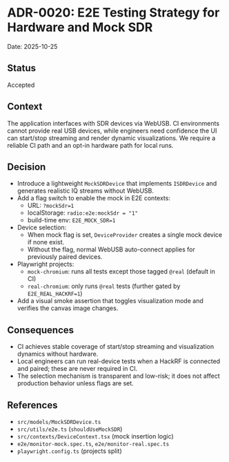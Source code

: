 # ADR-0020: E2E Testing Strategy for Hardware and Mock SDR

Date: 2025-10-25

## Status

Accepted

## Context

The application interfaces with SDR devices via WebUSB. CI environments cannot provide real USB devices, while engineers need confidence the UI can start/stop streaming and render dynamic visualizations. We require a reliable CI path and an opt-in hardware path for local runs.

## Decision

- Introduce a lightweight `MockSDRDevice` that implements `ISDRDevice` and generates realistic IQ streams without WebUSB.
- Add a flag switch to enable the mock in E2E contexts:
  - URL: `?mockSdr=1`
  - localStorage: `radio:e2e:mockSdr = "1"`
  - build-time env: `E2E_MOCK_SDR=1`
- Device selection:
  - When mock flag is set, `DeviceProvider` creates a single mock device if none exist.
  - Without the flag, normal WebUSB auto-connect applies for previously paired devices.
- Playwright projects:
  - `mock-chromium`: runs all tests except those tagged `@real` (default in CI)
  - `real-chromium`: only runs `@real` tests (further gated by `E2E_REAL_HACKRF=1`)
- Add a visual smoke assertion that toggles visualization mode and verifies the canvas image changes.

## Consequences

- CI achieves stable coverage of start/stop streaming and visualization dynamics without hardware.
- Local engineers can run real-device tests when a HackRF is connected and paired; these are never required in CI.
- The selection mechanism is transparent and low-risk; it does not affect production behavior unless flags are set.

## References

- `src/models/MockSDRDevice.ts`
- `src/utils/e2e.ts` (`shouldUseMockSDR`)
- `src/contexts/DeviceContext.tsx` (mock insertion logic)
- `e2e/monitor-mock.spec.ts`, `e2e/monitor-real.spec.ts`
- `playwright.config.ts` (projects split)
